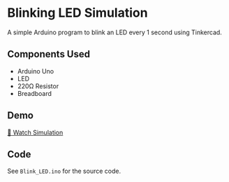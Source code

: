 # Blinking LED Simulation

A simple Arduino program to blink an LED every 1 second using Tinkercad.

## Components Used
- Arduino Uno
- LED
- 220Ω Resistor
- Breadboard

## Demo
[🎥 Watch Simulation](https://drive.google.com/drive/folders/1oBSri2yCqo8J3mztPD9Pz2Y6vi4f0mwF)

## Code
See `Blink_LED.ino` for the source code.
